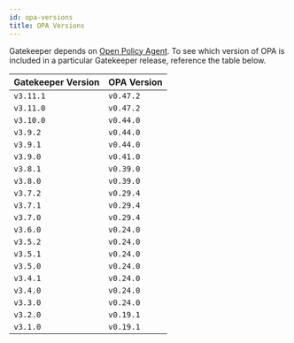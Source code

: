 ```yaml
---
id: opa-versions
title: OPA Versions
---
```


Gatekeeper depends on [Open Policy Agent](https://www.openpolicyagent.org/). To see which version of OPA is included in a particular Gatekeeper release, reference the table below.

| Gatekeeper Version | OPA Version |
| ------------------ | ----------- |
| `v3.11.1`          | `v0.47.2`   |
| `v3.11.0`          | `v0.47.2`   |
| `v3.10.0`          | `v0.44.0`   |
| `v3.9.2`           | `v0.44.0`   |
| `v3.9.1`           | `v0.44.0`   |
| `v3.9.0`           | `v0.41.0`   |
| `v3.8.1`           | `v0.39.0`   |
| `v3.8.0`           | `v0.39.0`   |
| `v3.7.2`           | `v0.29.4`   |
| `v3.7.1`           | `v0.29.4`   |
| `v3.7.0`           | `v0.29.4`   |
| `v3.6.0`           | `v0.24.0`   |
| `v3.5.2`           | `v0.24.0`   |
| `v3.5.1`           | `v0.24.0`   |
| `v3.5.0`           | `v0.24.0`   |
| `v3.4.1`           | `v0.24.0`   |
| `v3.4.0`           | `v0.24.0`   |
| `v3.3.0`           | `v0.24.0`   |
| `v3.2.0`           | `v0.19.1`   |
| `v3.1.0`           | `v0.19.1`   |